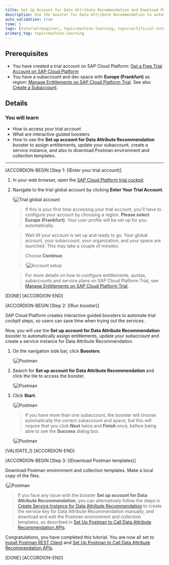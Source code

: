 ```yaml
---
title: Set Up Account for Data Attribute Recommendation and Download Postman Templates
description: Use the booster for Data Attribute Recommendation to automatically create a service instance and to download Postman environment and collection templates for Data Attribute Recommendation, one of the SAP AI Business Services, using the SAP Cloud Platform trial cockpit.
auto_validation: true
time: 5
tags: [tutorial>beginner, topic>machine-learning, topic>artificial-intelligence, products>sap-cloud-platform, products>sap-ai-business-services, products>data-attribute-recommendation]
primary_tag: topic>machine-learning
---
```


## Prerequisites
- You have created a trial account on SAP Cloud Platform: [Get a Free Trial Account on SAP Cloud Platform](hcp-create-trial-account)
- You have a subaccount and dev space with **Europe (Frankfurt)** as region: [Manage Entitlements on SAP Cloud Platform Trial](cp-trial-entitlements). See also [Create a Subaccount](https://help.sap.com/viewer/65de2977205c403bbc107264b8eccf4b/Cloud/en-US/261ba9ca868f469baf64c22257324a75.html).

## Details
### You will learn
  - How to access your trial account
  - What are interactive guided boosters
  - How to use the **Set up account for Data Attribute Recommendation** booster to assign entitlements, update your subaccount, create a service instance, and also to download Postman environment and collection templates.
---

[ACCORDION-BEGIN [Step 1: ](Enter your trial account)]

1. In your web browser, open the [SAP Cloud Platform trial cockpit](https://cockpit.hanatrial.ondemand.com/).

2. Navigate to the trial global account by clicking **Enter Your Trial Account**.

    !![Trial global account](01_Foundation20Onboarding_Home.png)

    >If this is your first time accessing your trial account, you'll have to configure your account by choosing a region. **Please select Europe (Frankfurt)**. Your user profile will be set up for you automatically.

    >Wait till your account is set up and ready to go. Your global account, your subaccount, your organization, and your space are launched. This may take a couple of minutes.

    >Choose **Continue**.

    >!![Account setup](02_Foundation20Onboarding_Processing.png)

    >For more details on how to configure entitlements, quotas, subaccounts and service plans on SAP Cloud Platform Trial, see [Manage Entitlements on SAP Cloud Platform Trial](cp-trial-entitlements).

[DONE]
[ACCORDION-END]


[ACCORDION-BEGIN [Step 2: ](Run booster)]

SAP Cloud Platform creates interactive guided boosters to automate trial cockpit steps, so users can save time when trying out the services.

Now, you will use the **Set up account for Data Attribute Recommendation** booster to automatically assign entitlements, update your subaccount and create a service instance for Data Attribute Recommendation.

1. On the navigation side bar, click **Boosters**.

    !![Postman](access-booster.png)

2. Search for **Set up account for Data Attribute Recommendation** and click the tile to access the booster.

    !![Postman](access-booster-tile.png)

3. Click **Start**.

    !![Postman](booster-start.png)

    >If you have more than one subaccount, the booster will choose automatically the correct subaccount and space, but this will require that you click **Next** twice and **Finish** once, before being able to see the **Success** dialog box.

    !![Postman](booster-success.png)

[VALIDATE_1]
[ACCORDION-END]


[ACCORDION-BEGIN [Step 3: ](Download Postman templates)]

Download Postman environment and collection templates. Make a local copy of the files.

!![Postman](booster-success-postman.png)

>If you face any issue with the booster **Set up account for Data Attribute Recommendation**, you can alternatively follow the steps in [Create Service Instance for Data Attribute Recommendation](cp-aibus-dar-service-instance) to create the service key for Data Attribute Recommendation manually, and download and edit the Postman environment and collection templates, as described in [Set Up Postman to Call Data Attribute Recommendation APIs](cp-aibus-dar-setup-postman).

Congratulations, you have completed this tutorial. You are now all set to [Install Postman REST Client](api-tools-postman-install) and [Set Up Postman to Call Data Attribute Recommendation APIs](cp-aibus-dar-setup-postman).

[DONE]
[ACCORDION-END]
